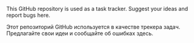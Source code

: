 This GitHub repository is used as a task tracker. Suggest your ideas and report bugs here.

Этот репозиторий GitHub используется в качестве трекера задач. Предлагайте свои идеи и сообщайте об ошибках здесь.
